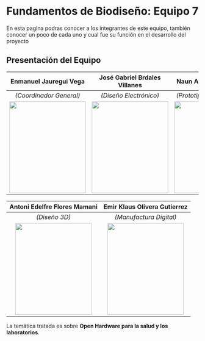 # Fundamentos de Biodiseño: Equipo 7
En esta pagina podras conocer a los integrantes de este equipo, también conocer un poco de cada uno y cual fue su función en el desarrollo del proyecto
## Presentación del Equipo

| Enmanuel Jauregui Vega | José Gabriel Brdales Villanes | Naun Aldair Cari Quispe |
|:---:|:---:|:---:|
| *(Coordinador General)* | *(Diseño Electrónico)* | *(Prototipado Electrónico)* |
| <img src="https://example.com/path/to/Nikol.jpeg" width="200" height="240"> | <img src="https://example.com/path/to/Xiomara.jpeg" width="200" height="240"> | <img src="https://example.com/path/to/Andres.jpg" width="200" height="240"> |

| Antoni Edelfre  Flores Mamani | Emir Klaus Olivera Gutierrez |
|:---:|:---:|
| *(Diseño 3D)* | *(Manufactura Digital)* |
| <img src="https://example.com/path/to/Aniball.jpeg" width="200" height="240"> | <img src="https://example.com/path/to/Ismael.jpeg" width="200" height="240"> |

La temática tratada es sobre **Open Hardware para la salud y los laboratorios**.
